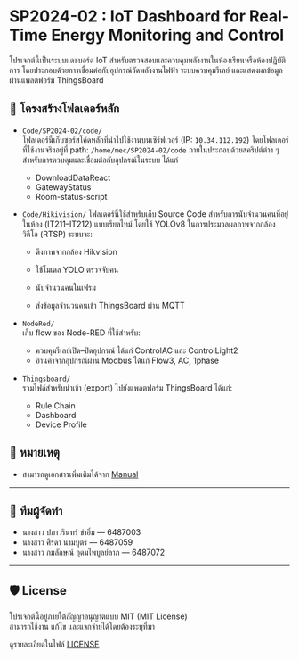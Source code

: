 # SP2024-02 : IoT Dashboard for Real-Time Energy Monitoring and Control

โปรเจกต์นี้เป็นระบบแดชบอร์ด IoT สำหรับตรวจสอบและควบคุมพลังงานในห้องเรียนหรือห้องปฏิบัติการ โดยประกอบด้วยการเชื่อมต่อกับอุปกรณ์วัดพลังงานไฟฟ้า ระบบควบคุมรีเลย์ และแสดงผลข้อมูลผ่านแพลตฟอร์ม ThingsBoard

## 📁 โครงสร้างโฟลเดอร์หลัก

- `Code/SP2024-02/code/`  
  โฟลเดอร์นี้เก็บซอร์สโค้ดหลักที่นำไปใช้งานบนเซิร์ฟเวอร์ (IP: `10.34.112.192`) โดยโฟลเดอร์ที่ใช้งานจริงอยู่ที่ path: `/home/mec/SP2024-02/code` ภายในประกอบด้วยสคริปต์ต่าง ๆ สำหรับการควบคุมและเชื่อมต่อกับอุปกรณ์ในระบบ ได้แก่
  - DownloadDataReact 
  - GatewayStatus
  - Room-status-script
  
- `Code/Hikivision/`
  โฟลเดอร์นี้ใช้สำหรับเก็บ Source Code สำหรับการนับจำนวนคนที่อยู่ในห้อง (IT211–IT212) แบบเรียลไทม์ โดยใช้ YOLOv8 ในการประมวลผลภาพจากกล้องวิดีโอ (RTSP) ระบบจะ:

  - ดึงภาพจากกล้อง Hikvision

  - ใช้โมเดล YOLO ตรวจจับคน

  - นับจำนวนคนในเฟรม

  - ส่งข้อมูลจำนวนคนเข้า ThingsBoard ผ่าน MQTT



- `NodeRed/`  
  เก็บ flow ของ Node-RED ที่ใช้สำหรับ:
  - ควบคุมรีเลย์เปิด–ปิดอุปกรณ์ ได้แก่ ControlAC และ ControlLight2
  - อ่านค่าจากอุปกรณ์ผ่าน Modbus ได้แก่ Flow3, AC, 1phase


- `Thingsboard/`  
  รวมไฟล์สำหรับนำเข้า (export) ไปยังแพลตฟอร์ม ThingsBoard ได้แก่:
  - Rule Chain
  - Dashboard
  - Device Profile

## 📝 หมายเหตุ

- สามารถดูเอกสารเพิ่มเติมได้จาก [Manual](https://docs.google.com/document/d/1aID9GZPmqdl896SRIIxLvlmYQ17CyNd3oNwgVEyseMo/edit?usp=sharing)


---



## 👥 ทีมผู้จัดทำ

- นางสาว ปภาวรินทร์ ขำอิ่ม — 6487003  
- นางสาว ศิรดา นามบุตร — 6487059  
- นางสาว กมลักษณ์ อุดมไพบูลย์ลาภ — 6487072  

---

## 🛡️ License

โปรเจกต์นี้อยู่ภายใต้สัญญาอนุญาตแบบ MIT (MIT License)  
สามารถใช้งาน แก้ไข และแจกจ่ายได้โดยต้องระบุที่มา

ดูรายละเอียดในไฟล์ [LICENSE](LICENSE)

